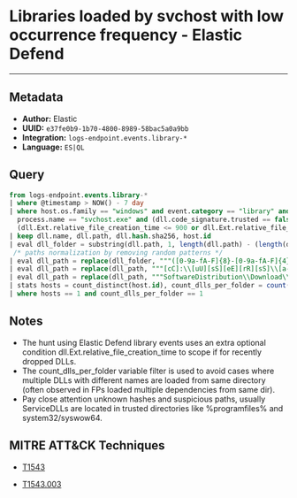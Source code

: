 # Libraries loaded by svchost with low occurrence frequency - Elastic Defend

---

## Metadata

- **Author:** Elastic
- **UUID:** `e37fe0b9-1b70-4800-8989-58bac5a0a9bb`
- **Integration:** `logs-endpoint.events.library-*`
- **Language:** `ES|QL`

## Query

```sql
from logs-endpoint.events.library-*
| where @timestamp > NOW() - 7 day
| where host.os.family == "windows" and event.category == "library" and event.action == "load" and 
  process.name == "svchost.exe" and (dll.code_signature.trusted == false or dll.code_signature.exists == false) and dll.hash.sha256 like "?*" and 
  (dll.Ext.relative_file_creation_time <= 900 or dll.Ext.relative_file_name_modify_time <= 900)
| keep dll.name, dll.path, dll.hash.sha256, host.id
| eval dll_folder = substring(dll.path, 1, length(dll.path) - (length(dll.name) + 1)) 
 /* paths normalization by removing random patterns */
| eval dll_path = replace(dll_folder, """([0-9a-fA-F]{8}-[0-9a-fA-F]{4}-[0-9a-fA-F]{4}-[0-9a-fA-F]{4}-[0-9a-fA-F]{12}|ns[a-z][A-Z0-9]{3,4}\.tmp|DX[A-Z0-9]{3,4}\.tmp|7z[A-Z0-9]{3,5}\.tmp|[0-9\.\-\_]{3,})""", "replaced")
| eval dll_path = replace(dll_path, """[cC]:\\[uU][sS][eE][rR][sS]\\[a-zA-Z0-9\.\-\_\$~]+\\""", "C:\\\\users\\\\user\\\\")
| eval dll_path = replace(dll_path, """SoftwareDistribution\\Download\\[a-z0-9]+""", """SoftwareDistribution\\Download\\""")
| stats hosts = count_distinct(host.id), count_dlls_per_folder = count(dll_path) by dll_path, dll.name, dll.hash.sha256
| where hosts == 1 and count_dlls_per_folder == 1
```

## Notes

- The hunt using Elastic Defend library events uses an extra optional condition dll.Ext.relative_file_creation_time to scope if for recently dropped DLLs.
- The count_dlls_per_folder variable filter is used to avoid cases where multiple DLLs with different names are loaded from same directory (often observed in FPs loaded multiple dependencies from same dir).
- Pay close attention unknown hashes and suspicious paths, usually ServiceDLLs are located in trusted directories like %programfiles% and system32/syswow64.
## MITRE ATT&CK Techniques

- [T1543](https://attack.mitre.org/techniques//T1543)

- [T1543.003](https://attack.mitre.org/techniques//T1543/003)
